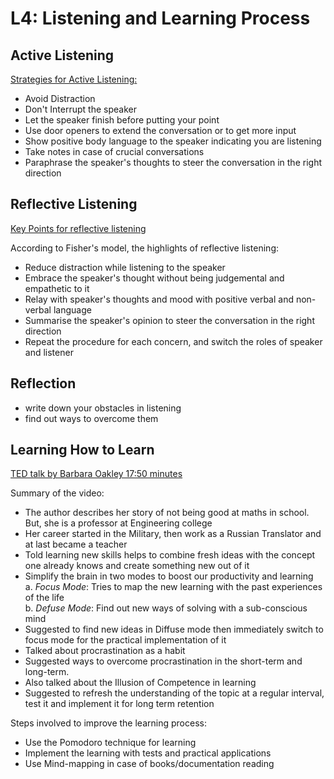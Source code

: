 # L4: Listening and Learning Process

## Active Listening

[Strategies for Active Listening:](https://www.youtube.com/watch?v=rzsVh8YwZEQ)

* Avoid Distraction
* Don't Interrupt the speaker
* Let the speaker finish before putting your point
* Use door openers to extend the conversation or to get more input
* Show positive body language to the speaker indicating you are listening
* Take notes in case of crucial conversations
* Paraphrase the speaker's thoughts to steer the conversation in the right direction


## Reflective Listening

[Key Points for reflective listening](https://en.wikipedia.org/wiki/Reflective_listening)

According to Fisher's model, the highlights of reflective listening:
* Reduce distraction while listening to the speaker
* Embrace the speaker's thought without being judgemental and empathetic to it
* Relay with speaker's thoughts and mood with positive verbal and non-verbal language
* Summarise the speaker's opinion to steer the conversation in the right direction
* Repeat the procedure for each concern, and switch the roles of speaker and listener

## Reflection

* write down your obstacles in listening
* find out ways to overcome them

## Learning How to Learn

[TED talk by Barbara Oakley 17:50 minutes](https://www.youtube.com/watch?v=O96fE1E-rf8)

Summary of the video:
* The author describes her story of not being good at maths in school. But, she is a professor at Engineering college
* Her career started in the Military, then work as a Russian Translator and at last became a teacher
* Told learning new skills helps to combine fresh ideas with the concept one already knows and create something new out of it
* Simplify the brain in two modes to boost our productivity and learning\
    a. *Focus Mode*: Tries to map the new learning with the past experiences of the life\
    b. *Defuse Mode*: Find out new ways of solving with a sub-conscious mind
* Suggested to find new ideas in Diffuse mode then immediately switch to focus mode for the practical implementation of it
* Talked about procrastination as a habit
* Suggested ways to overcome procrastination in the short-term and long-term.
* Also talked about the Illusion of Competence in learning
* Suggested to refresh the understanding of the topic at a regular interval, test it and implement it for long term retention


Steps involved to improve the learning process:
* Use the Pomodoro technique for learning
* Implement the learning with tests and practical applications
* Use Mind-mapping in case of books/documentation reading



